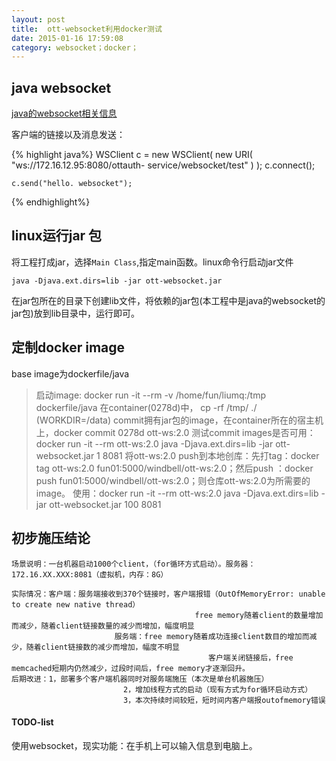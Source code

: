 ```yaml
---
layout: post 
title:  ott-websocket利用docker测试
date: 2015-01-16 17:59:08 
category: websocket；docker；
---
```


##  java websocket 

[java的websocket相关信息](https://github.com/TooTallNate/Java-WebSocket)

客户端的链接以及消息发送：

{% highlight java%}
    WSClient c = new WSClient( new URI( "ws://172.16.12.95:8080/ottauth-    service/websocket/test" ) ); 
            c.connect();

    c.send("hello. websocket");
{% endhighlight%}

## linux运行jar 包

将工程打成jar，选择`Main Class`,指定main函数。linux命令行启动jar文件

    java -Djava.ext.dirs=lib -jar ott-websocket.jar

在jar包所在的目录下创建lib文件，将依赖的jar包(本工程中是java的websocket的jar包)放到lib目录中，运行即可。

## 定制docker image

base image为dockerfile/java

> 启动image: docker run -it --rm -v /home/fun/liumq:/tmp dockerfile/java
> 在container(0278d)中， cp -rf /tmp/ ./        (WORKDIR=/data)
> commit拥有jar包的image，在container所在的宿主机上，docker commit 0278d ott-ws:2.0
> 测试commit images是否可用： docker run -it --rm ott-ws:2.0 java -Djava.ext.dirs=lib -jar ott-websocket.jar 1 8081
> 将ott-ws:2.0 push到本地创库：先打tag：docker tag ott-ws:2.0 fun01:5000/windbell/ott-ws:2.0；然后push ：docker push fun01:5000/windbell/ott-ws:2.0；则仓库ott-ws:2.0为所需要的image。
> 使用：docker run -it --rm ott-ws:2.0 java -Djava.ext.dirs=lib -jar ott-websocket.jar 100 8081

##  初步施压结论

    场景说明：一台机器启动1000个client，（for循环方式启动）。服务器：172.16.XX.XXX:8081（虚拟机，内存：8G）

    实际情况：客户端：服务端接收到370个链接时，客户端报错（OutOfMemoryError: unable to create new native thread）
                                             free memory随着client的数量增加而减少，随着client链接数量的减少而增加，幅度明显
                           服务端：free memory随着成功连接client数目的增加而减少，随着client链接数的减少而增加，幅度不明显
                                                客户端关闭链接后，free memcached短期内仍然减少，过段时间后，free memory才逐渐回升。
    后期改进：1，部署多个客户端机器同时对服务端施压（本次是单台机器施压）
                             2，增加线程方式的启动（现有方式为for循环启动方式）
                             3，本次持续时间较短，短时间内客户端报outofmemory错误

#### TODO-list

使用websocket，现实功能：在手机上可以输入信息到电脑上。